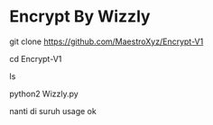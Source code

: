 # Encrypt By Wizzly
git clone https://github.com/MaestroXyz/Encrypt-V1

cd Encrypt-V1

ls

python2 Wizzly.py

nanti di suruh usage ok
